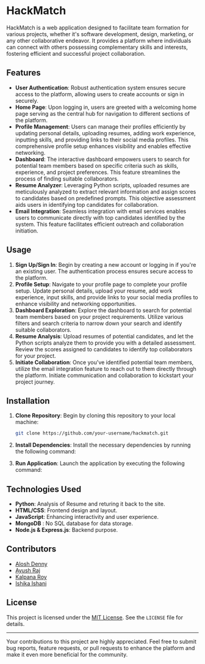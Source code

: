# HackMatch

HackMatch is a web application designed to facilitate team formation for various projects, whether it's software development, design, marketing, or any other collaborative endeavor. It provides a platform where individuals can connect with others possessing complementary skills and interests, fostering efficient and successful project collaboration.

## Features

- **User Authentication**: Robust authentication system ensures secure access to the platform, allowing users to create accounts or sign in securely.
- **Home Page**: Upon logging in, users are greeted with a welcoming home page serving as the central hub for navigation to different sections of the platform.
- **Profile Management**: Users can manage their profiles efficiently by updating personal details, uploading resumes, adding work experience, inputting skills, and providing links to their social media profiles. This comprehensive profile setup enhances visibility and enables effective networking.
- **Dashboard**: The interactive dashboard empowers users to search for potential team members based on specific criteria such as skills, experience, and project preferences. This feature streamlines the process of finding suitable collaborators.
- **Resume Analyzer**: Leveraging Python scripts, uploaded resumes are meticulously analyzed to extract relevant information and assign scores to candidates based on predefined prompts. This objective assessment aids users in identifying top candidates for collaboration.
- **Email Integration**: Seamless integration with email services enables users to communicate directly with top candidates identified by the system. This feature facilitates efficient outreach and collaboration initiation.

## Usage

1. **Sign Up/Sign In**: Begin by creating a new account or logging in if you're an existing user. The authentication process ensures secure access to the platform.
2. **Profile Setup**: Navigate to your profile page to complete your profile setup. Update personal details, upload your resume, add work experience, input skills, and provide links to your social media profiles to enhance visibility and networking opportunities.
3. **Dashboard Exploration**: Explore the dashboard to search for potential team members based on your project requirements. Utilize various filters and search criteria to narrow down your search and identify suitable collaborators.
4. **Resume Analysis**: Upload resumes of potential candidates, and let the Python scripts analyze them to provide you with a detailed assessment. Review the scores assigned to candidates to identify top collaborators for your project.
5. **Initiate Collaboration**: Once you've identified potential team members, utilize the email integration feature to reach out to them directly through the platform. Initiate communication and collaboration to kickstart your project journey.

## Installation

1. **Clone Repository**: Begin by cloning this repository to your local machine:

    ```bash
    git clone https://github.com/your-username/hackmatch.git
    ```

2. **Install Dependencies**: Install the necessary dependencies by running the following command:

3. **Run Application**: Launch the application by executing the following command:

## Technologies Used

- **Python**: Analysis of Resume and returing it back to the site.
- **HTML/CSS**: Frontend design and layout.
- **JavaScript**: Enhancing interactivity and user experience.
- **MongoDB** : No SQL database for data storage.
- **Node.js & Express.js**: Backend purpose.

## Contributors

- [Alosh Denny](https://github.com/aloshdenny)
- [Ayush Raj](https://github.com/ar1701)
- [Kalpana Roy](https://github.com/contributor2)
- [Ishika Ishani](https://github.com/ishani-1255)

## License

This project is licensed under the [MIT License](https://opensource.org/licenses/MIT). See the `LICENSE` file for details.

---

Your contributions to this project are highly appreciated. Feel free to submit bug reports, feature requests, or pull requests to enhance the platform and make it even more beneficial for the community.
